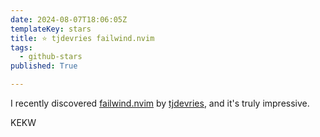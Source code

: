 ```yaml
---
date: 2024-08-07T18:06:05Z
templateKey: stars
title: ⭐ tjdevries failwind.nvim
tags:
  - github-stars
published: True

---
```


I recently discovered [failwind.nvim](https://github.com/tjdevries/failwind.nvim) by [tjdevries](https://github.com/tjdevries), and it's truly impressive.

KEKW
